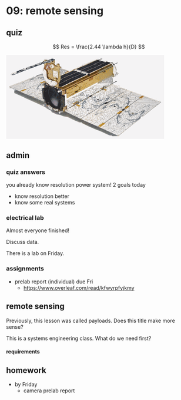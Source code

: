 # 09: remote sensing

## quiz

[1]: # (Calculate the diffraction-limited resolution for the visible-light sensor on Planet Labs’ Dove spacecraft. Dove is a 3U Cubesat. Altitude: 475 km. List your assumptions.)

$$
Res = \frac{2.44 \lambda h}{D}
$$

<img src="sources/image-20230901173007093.png" alt="image-20230901173007093" style="zoom:50%;" />

## admin

### quiz answers



you already know resolution power system! 2 goals today

- know resolution better
- know some real systems



### electrical lab

Almost everyone finished!

Discuss data.  





There is a lab on Friday. 



### assignments

- prelab report (individual) due Fri
  - https://www.overleaf.com/read/kfwyrpfyjkmy





## remote sensing

Previously, this lesson was called payloads. Does this title make more sense?





This is a systems engineering class. What do we need first?



#### requirements





## homework

- by Friday
  - camera prelab report